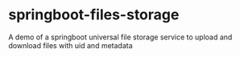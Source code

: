 # springboot-files-storage
A demo of a springboot universal file storage service to upload and download files with uid and metadata
